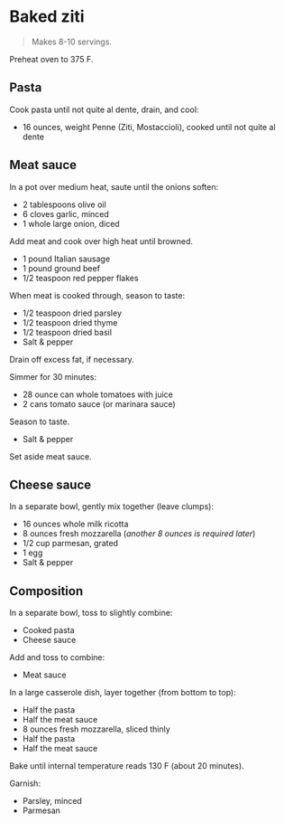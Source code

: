 Baked ziti
==========

> Makes 8-10 servings.

Preheat oven to 375 F.

Pasta
-----

Cook pasta until not quite al dente, drain, and cool:

- 16 ounces, weight Penne (Ziti, Mostaccioli), cooked until not quite al dente

Meat sauce
----------

In a pot over medium heat, saute until the onions soften:

- 2 tablespoons olive oil
- 6 cloves garlic, minced
- 1 whole large onion, diced

Add meat and cook over high heat until browned.

- 1 pound Italian sausage
- 1 pound ground beef
- 1/2 teaspoon red pepper flakes

When meat is cooked through, season to taste:

- 1/2 teaspoon dried parsley
- 1/2 teaspoon dried thyme
- 1/2 teaspoon dried basil
- Salt & pepper

Drain off excess fat, if necessary.

Simmer for 30 minutes:

- 28 ounce can whole tomatoes with juice
- 2 cans tomato sauce (or marinara sauce)

Season to taste.

- Salt & pepper

Set aside meat sauce.

Cheese sauce
------------

In a separate bowl, gently mix together (leave clumps):

- 16 ounces whole milk ricotta
- 8 ounces fresh mozzarella (*another 8 ounces is required later*)
- 1/2 cup parmesan, grated
- 1 egg
- Salt & pepper

Composition
-----------

In a separate bowl, toss to slightly combine:

- Cooked pasta
- Cheese sauce

Add and toss to combine:

- Meat sauce

In a large casserole dish, layer together (from bottom to top):

- Half the pasta
- Half the meat sauce
- 8 ounces fresh mozzarella, sliced thinly
- Half the pasta
- Half the meat sauce

Bake until internal temperature reads 130 F (about 20 minutes).

Garnish:

- Parsley, minced
- Parmesan
